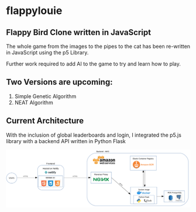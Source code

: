 # flappylouie
## Flappy Bird Clone written in JavaScript

The whole game from the images to the pipes to the cat has been re-written in JavaScript using the p5 Library. 

Further work required to add AI to the game to try and learn how to play. 

## Two Versions are upcoming:

1. Simple Genetic Algorithm
2. NEAT Algorithm

## Current Architecture

With the inclusion of global leaderboards and login, I integrated the p5.js library with a backend API written in Python Flask

![architecture](/assets/architecture.png)

